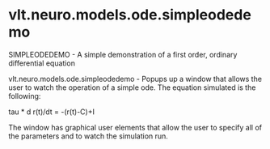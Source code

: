 # vlt.neuro.models.ode.simpleodedemo

  SIMPLEODEDEMO - A simple demonstration of a first order, ordinary differential equation
 
   vlt.neuro.models.ode.simpleodedemo - Popups up a window that allows the user to watch
   the operation of a simple ode.  The equation simulated is the following:
 
   tau * d r(t)/dt = -(r(t)-C)+I
 
   The window has graphical user elements that allow the user to
   specify all of the parameters and to watch the simulation run.

